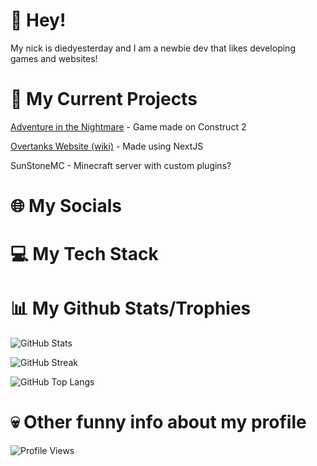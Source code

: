 # 👋 Hey!
My nick is diedyesterday and I am a newbie dev that likes developing games and websites!
# 🤔 My Current Projects
[Adventure in the Nightmare](https://github.com/AITNTeam) - Game made on Construct 2

[Overtanks Website (wiki)](https://Overtanks.com/wiki) - Made using NextJS

SunStoneMC - Minecraft server with custom plugins?
# 🌐 My Socials
# 💻 My Tech Stack
# 📊 My Github Stats/Trophies
![GitHub Stats](https://github-readme-stats.vercel.app/api?username=diedyesterdaywashere&theme=onedark&hide_border=true&include_all_commits=true&count_private=false)

![GitHub Streak](https://github-readme-streak-stats.herokuapp.com?user=diedyesterdaywashere&theme=onedark&hide_border=true&border_radius=3)

![GitHub Top Langs](https://github-readme-stats.vercel.app/api/top-langs/?username=diedyesterdaywashere&layout=compact&theme=onedark&hide_border=true&include_all_commits=true&count_private=false)
# 💀 Other funny info about my profile
![Profile Views](https://visitcount.itsvg.in/api?id=diedyesterdaywashere&label=Profile%20Views&icon=2&pretty=false)

